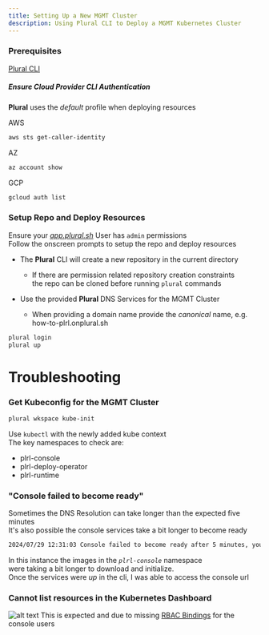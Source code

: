 ```yaml
---
title: Setting Up a New MGMT Cluster
description: Using Plural CLI to Deploy a MGMT Kubernetes Cluster
---
```


### Prerequisites
[Plural CLI](/how-to/set-up/plural-cli)

##### Ensure Cloud Provider CLI Authentication
**Plural** uses the _default_ profile when deploying resources  

AWS  
```sh
aws sts get-caller-identity
```  
AZ
```sh
az account show
```
GCP
```sh
gcloud auth list
```

### Setup Repo and Deploy Resources
Ensure your _[app.plural.sh](https://app.plural.sh/profile/me)_ User has `admin` permissions  
Follow the onscreen prompts to setup the repo and deploy resources  

* The **Plural** CLI will create a new repository in the current directory
  * If there are permission related repository creation constraints  
    the repo can be cloned before running `plural` commands

* Use the provided **Plural** DNS Services for the MGMT Cluster
  * When providing a domain name provide the _canonical_ name, e.g. how-to-plrl.onplural.sh

```sh
plural login
plural up
```

# Troubleshooting
### Get Kubeconfig for the MGMT Cluster
```sh
plural wkspace kube-init
```

Use `kubectl` with the newly added kube context  
The key namespaces to check are:   
* plrl-console
* plrl-deploy-operator
* plrl-runtime

### "Console failed to become ready"
Sometimes the DNS Resolution can take longer than the expected five minutes  
It's also possible the console services take a bit longer to become ready  
```sh
2024/07/29 12:31:03 Console failed to become ready after 5 minutes, you might want to inspect the resources in the plrl-console namespace
```
In this instance the images in the _`plrl-console`_ namespace  
were taking a bit longer to download and initialize.  
Once the services were _up_ in the cli, I was able to access the console url

### Cannot list resources in the Kubernetes Dashboard
![alt text](/images/how-to/k8s-dash-403.png)
This is expected and due to missing [RBAC Bindings](https://github.com/pluralsh/documentation/blob/main/pages/deployments/dashboard.md) for the console users  
